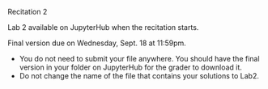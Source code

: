 
<div class="recitation">
<div class="column_date">
<p markdown="block">
Recitation 2 <br>
</p>
</div>

<div class="column_recitation">
<p markdown="block">

Lab 2 available on JupyterHub when the recitation starts.


Final version due on Wednesday, Sept. 18 at 11:59pm.
- You do not need to submit your file anywhere. You should have the final version
	in your folder on JupyterHub for the grader to download it.
- Do not change the name of the file that contains your solutions to Lab2. 


</p>
</div>

</div>
